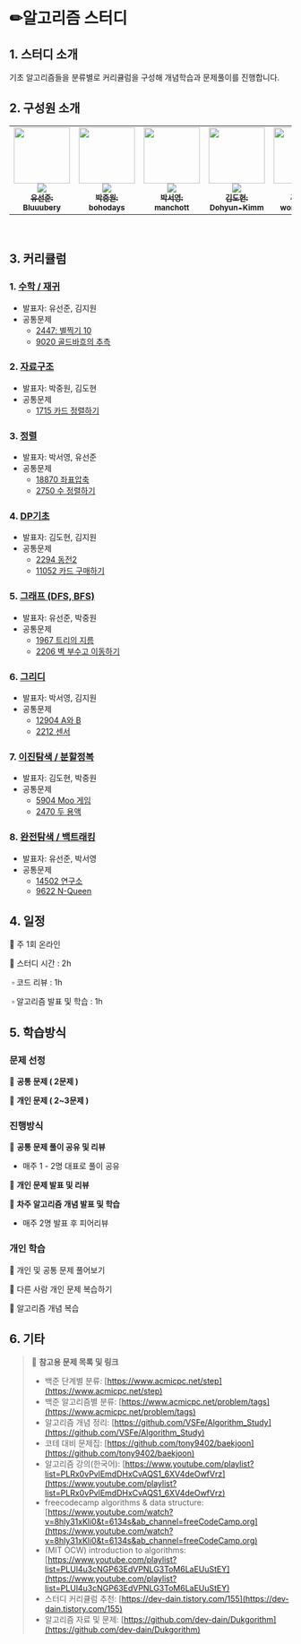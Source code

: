 # ✏알고리즘 스터디

## 1. 스터디 소개

기초 알고리즘들을 분류별로 커리큘럼을 구성해 개념학습과 문제풀이를 진행합니다.

## 2. 구성원 소개

<table>
  <tr>
    <td align="center"><a href="https://github.com/Bluuubery"><img src="https://avatars.githubusercontent.com/u/109324637?v=4?s=100" width="100px;" alt=""/><br /><img src="http://mazassumnida.wtf/api/mini/generate_badge?boj=readingdesk" widt="100px"><br /><sub><b>유선준: Bluuubery</b></sub></a><br /></td>
    <td align="center"><a href="https://github.com/bohodays"><img src="https://avatars.githubusercontent.com/u/109454527?v=4?s=100" width="100px;" alt=""/><br /><img src="http://mazassumnida.wtf/api/mini/generate_badge?boj=pjw2369" widt="100px"><br /><sub><b>박중원: bohodays</b></sub></a><br /></td>
    <td align="center"><a href="https://github.com/manchott"><img src="https://avatars.githubusercontent.com/u/63185396?v=4?s=100" width="100px;" alt=""/><br /><img src="http://mazassumnida.wtf/api/mini/generate_badge?boj=manchott" widt="100px"><br /><sub><b>박서영: manchott</b></sub></a><br /></td>      
    <td align="center"><a href="https://github.com/Dohyun-Kimm"><img src="https://avatars.githubusercontent.com/u/109256734?v=4?s=100" width="100px;" alt=""/><br /><img src="http://mazassumnida.wtf/api/mini/generate_badge?boj=leo9876" widt="100px"><br /><sub><b>김도현: Dohyun-Kimm</b></sub></a><br /></td>      
    <td align="center"><a href="https://github.com/wonjw3638"><img src="https://avatars.githubusercontent.com/u/109324634?v=4?s=100" width="100px;" alt=""/><br /><img src="http://mazassumnida.wtf/api/mini/generate_badge?boj=won_k" widt="100px"><br /><sub><b>김지원: wonjw3638</b></sub></a><br /></td>     
  </tr>
</table><br/>

## 3. 커리큘럼

### 1. [수학 / 재귀](https://github.com/Bluuubery/Algorithm_Study/tree/master/1_%EC%88%98%ED%95%99_%EC%9E%AC%EA%B7%80)
   - 발표자: 유선준, 김지원
   - 공통문제
     - [2447: 별찍기 10](https://www.acmicpc.net/problem/2447)
     - [9020 골드바흐의 추측](https://www.acmicpc.net/problem/9020)
### 2. [자료구조](https://github.com/Bluuubery/Algorithm_Study/tree/master/2_%EC%9E%90%EB%A3%8C%EA%B5%AC%EC%A1%B0)
   - 발표자: 박중원, 김도현
   - 공통문제
     - [1715 카드 정렬하기](https://www.acmicpc.net/problem/1715)

### 3. [정렬](https://github.com/Bluuubery/Algorithm_Study/tree/master/3_%EC%A0%95%EB%A0%AC)
   - 발표자: 박서영, 유선준
   - 공통문제
     - [18870 좌표압축](https://www.acmicpc.net/problem/18870)
     - [2750 수 정렬하기](https://www.acmicpc.net/problem/2750)

### 4. [DP기초](https://github.com/Bluuubery/Algorithm_Study/tree/master/4_%20DP%EA%B8%B0%EC%B4%88)
   - 발표자: 김도현, 김지원
   - 공통문제
     - [2294 동전2](https://www.acmicpc.net/problem/2294)
     - [11052 카드 구매하기](https://www.acmicpc.net/problem/11052)

### 5. [그래프 (DFS, BFS)](https://github.com/Bluuubery/Algorithm_Study/tree/master/5_%EA%B7%B8%EB%9E%98%ED%94%84(DFS_BFS))
   - 발표자: 유선준, 박중원
   - 공통문제
     - [1967 트리의 지름](https://www.acmicpc.net/problem/1967)
     - [2206 벽 부수고 이동하기](https://www.acmicpc.net/problem/2206)

### 6. [그리디](https://github.com/Bluuubery/Algorithm_Study/tree/master/7_%EA%B7%B8%EB%A6%AC%EB%94%94)
   - 발표자: 박서영, 김지원
   - 공통문제
     - [12904 A와 B](https://www.acmicpc.net/problem/12904)
     - [2212 센서](https://www.acmicpc.net/problem/2212)

### 7. [이진탐색 / 분할정복](https://github.com/Bluuubery/Algorithm_Study/tree/master/8_%EC%9D%B4%EC%A7%84%ED%83%90%EC%83%89_%EB%B6%84%ED%95%A0%EC%A0%95%EB%B3%B5)
   - 발표자: 김도현, 박중원
   - 공통문제
     - [5904 Moo 게임](https://www.acmicpc.net/problem/5904)
     - [2470 두 용액](https://www.acmicpc.net/problem/2470)

### 8. [완전탐색 / 백트래킹](https://github.com/Bluuubery/Algorithm_Study/tree/master/9_%EC%99%84%EC%A0%84%ED%83%90%EC%83%89_%EB%B0%B1%ED%8A%B8%EB%9E%98%ED%82%B9)
   - 발표자: 유선준, 박서영
   - 공통문제
     - [14502 연구소](https://www.acmicpc.net/problem/14502)
     - [9622 N-Queen](https://www.acmicpc.net/problem/9633)

## 4. 일정

🔸 주 1회 온라인

🔸 스터디 시간 : 2h

​	▫ 코드 리뷰 : 1h

​	▫ 알고리즘 발표 및 학습 : 1h

## 5. 학습방식

### 문제 선정

🔸  **공통 문제 ( 2문제 )** 

🔸  **개인 문제 ( 2~3문제 )** 

### 진행방식 

🔸  **공통 문제 풀이 공유 및 리뷰**

- 매주 1 - 2명 대표로 풀이 공유

🔸  **개인 문제 발표 및 리뷰**

🔸  **차주 알고리즘 개념 발표 및 학습** 

- 매주 2명 발표 후 피어리뷰

### 개인 학습

🔸 개인 및 공통 문제 풀어보기

🔸 다른 사람 개인 문제 복습하기

🔸 알고리즘 개념 복습

## 6. 기타

> 🧭 **참고용 문제 목록 및 링크**
>
> - 백준 단계별 분류: [https://www.acmicpc.net/step](https://www.acmicpc.net/step)
> - 백준 알고리즘별 분류: [https://www.acmicpc.net/problem/tags](https://www.acmicpc.net/problem/tags)
> - 알고리즘 개념 정리: [https://github.com/VSFe/Algorithm_Study](https://github.com/VSFe/Algorithm_Study)
> - 코테 대비 문제집: [https://github.com/tony9402/baekjoon](https://github.com/tony9402/baekjoon)
> - 알고리즘 강의(한국어): [https://www.youtube.com/playlist?list=PLRx0vPvlEmdDHxCvAQS1_6XV4deOwfVrz](https://www.youtube.com/playlist?list=PLRx0vPvlEmdDHxCvAQS1_6XV4deOwfVrz)
> - freecodecamp algorithms & data structure: [https://www.youtube.com/watch?v=8hly31xKli0&t=6134s&ab_channel=freeCodeCamp.org](https://www.youtube.com/watch?v=8hly31xKli0&t=6134s&ab_channel=freeCodeCamp.org)
> - (MIT OCW) introduction to algorithms: [https://www.youtube.com/playlist?list=PLUl4u3cNGP63EdVPNLG3ToM6LaEUuStEY](https://www.youtube.com/playlist?list=PLUl4u3cNGP63EdVPNLG3ToM6LaEUuStEY)
> - 스터디 커리큘럼 추천: [https://dev-dain.tistory.com/155](https://dev-dain.tistory.com/155)
> - 알고리즘 자료 및 문제: [https://github.com/dev-dain/Dukgorithm](https://github.com/dev-dain/Dukgorithm)
>   

